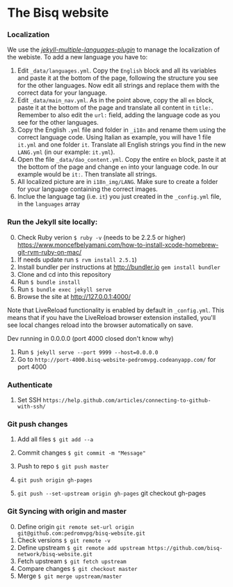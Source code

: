 # The Bisq website

### Localization

We use the *[jekyll-multiple-languages-plugin](https://github.com/kurtsson/jekyll-multiple-languages-plugin)* to manage the localization of the webiste. To add a new language you have to:

1. Edit `_data/languages.yml`. Copy the `English` block and all its variables and paste it at the bottom of the page, following the structure you see for the other languages. Now edit all strings and replace them with the correct data for your language.
2. Edit `_data/main_nav.yml`. As in the point above, copy the all `en` block, paste it at the bottom of the page and translate all content in `title:`. Remember to also edit the `url:` field, adding the language code as you see for the other languages.
3. Copy the English `.yml` file and folder in `_i18n` and rename them using the correct language code. Using Italian as example, you will have 1 file `it.yml` and one folder `it`. Translate all English strings you find in the new `LANG.yml` (in our example: `it.yml`).
4. Open the file `_data/dao_content.yml`. Copy the entire `en` block, paste it at the bottom of the page and change `en` into your language code. In our example would be `it:`. Then translate all strings.
5. All localized picture are in `i18n_img/LANG`. Make sure to create a folder for your language containing the correct images.
6. Inclue the language tag (i.e. `it`) you just created in the `_config.yml` file, in the `languages` array

### Run the Jekyll site locally:

0. Check Ruby verion `$ ruby -v` (needs to be 2.2.5 or higher) https://www.moncefbelyamani.com/how-to-install-xcode-homebrew-git-rvm-ruby-on-mac/
1. If needs update run `$ rvm install 2.5.1`)
2. Install bundler per instructions at http://bundler.io  `gem install bundler`
3. Clone and cd into this repository
4. Run `$ bundle install`
5. Run `$ bundle exec jekyll serve`
6. Browse the site at http://127.0.0.1:4000/

Note that LiveReload functionality is enabled by default in `_config.yml`.
This means that if you have the LiveReload browser extension installed,
you'll see local changes reload into the browser automatically on save.


Dev running in 0.0.0.0 (port 4000 closed don't know why)

1. Run `$ jekyll serve --port 9999 --host=0.0.0.0`
2. Go to `http://port-4000.bisq-website-pedromvpg.codeanyapp.com/` for port 4000


### Authenticate

1. Set SSH `https://help.github.com/articles/connecting-to-github-with-ssh/`


### Git push changes

1. Add all files `$ git add --a`
2. Commit changes `$ git commit -m "Message"`
3. Push to repo `$ git push master`

4. `git push origin gh-pages`
5. `git push --set-upstream origin gh-pages`
git checkout gh-pages

### Git Syncing with origin and master

0. Define origin `git remote set-url origin git@github.com:pedromvpg/bisq-website.git`
1. Check versions `$ git remote -v`
2. Define upstream `$ git remote add upstream https://github.com/bisq-network/bisq-website.git`
3. Fetch upstream `$ git fetch upstream`
4. Compare changes `$ git checkout master`
5. Merge `$ git merge upstream/master`
